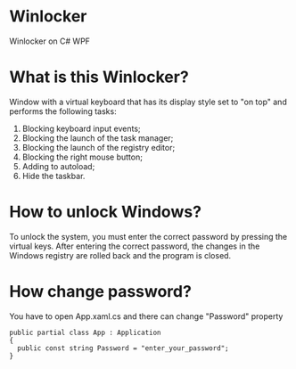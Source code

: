 # Winlocker
Winlocker on C# WPF

# What is this Winlocker?
Window with a virtual keyboard that has its display style set to "on top" and performs the following tasks:
1. Blocking keyboard input events;
2. Blocking the launch of the task manager;
3. Blocking the launch of the registry editor;
4. Blocking the right mouse button;
5. Adding to autoload;
6. Hide the taskbar.

# How to unlock Windows?
To unlock the system, you must enter the correct password by pressing the virtual keys. After entering the correct password, the changes in the Windows registry are rolled back and the program is closed.

# How change password?
You have to open App.xaml.cs and there can change "Password" property

```
public partial class App : Application
{
  public const string Password = "enter_your_password";
}
```
